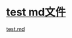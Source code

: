 # [test md文件](https://github.com/yihong0618/gitblog/issues/245)

[test.md](https://github.com/yihong0618/gitblog/files/9785117/test.md)
